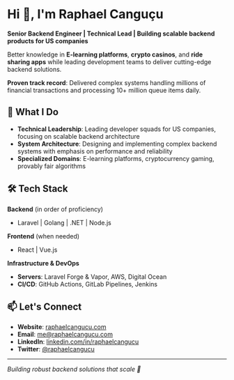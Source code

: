 # Hi 👋, I'm Raphael Canguçu

**Senior Backend Engineer | Technical Lead | Building scalable backend products for US companies**

Better knowledge in **E-learning platforms**, **crypto casinos**, and **ride sharing apps** while leading development teams to deliver cutting-edge backend solutions.

**Proven track record**: Delivered complex systems handling millions of financial transactions and processing 10+ million queue items daily.

## 🚀 What I Do

- **Technical Leadership**: Leading developer squads for US companies, focusing on scalable backend architecture
- **System Architecture**: Designing and implementing complex backend systems with emphasis on performance and reliability  
- **Specialized Domains**: E-learning platforms, cryptocurrency gaming, provably fair algorithms

## 🛠️ Tech Stack

**Backend** (in order of proficiency)
- Laravel | Golang | .NET | Node.js

**Frontend** (when needed)
- React | Vue.js

**Infrastructure & DevOps**
- **Servers**: Laravel Forge & Vapor, AWS, Digital Ocean
- **CI/CD**: GitHub Actions, GitLab Pipelines, Jenkins

## 📫 Let's Connect

- **Website**: [raphaelcangucu.com](https://raphaelcangucu.com)
- **Email**: me@raphaelcangucu.com
- **LinkedIn**: [linkedin.com/in/raphaelcangucu](https://linkedin.com/in/raphaelcangucu)
- **Twitter**: [@raphaelcangucu](https://twitter.com/raphaelcangucu)

---

*Building robust backend solutions that scale 🚀*
